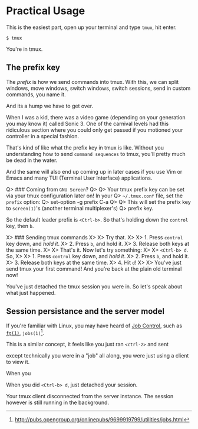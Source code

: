 # Practical Usage

This is the easiest part, open up your terminal and type `tmux`, hit enter.

    $ tmux

You're in tmux.

## The prefix key

The *prefix* is how we send commands into tmux. With this, we can split windows, move windows, switch windows, switch sessions, send in custom commands, you name it.

And its a hump we have to get over. 

When I was a kid, there was a video game (depending on your generation you may know it) called Sonic 3. One of the carnival levels had this ridiculous section
where you could only get passed if you motioned your controller in a special fashion.

That's kind of like what the prefix key in tmux is like. Without you understanding how to send `command sequences` to tmux, you'll pretty much be dead in the water.

And the same will also end up coming up in later cases if you use Vim or Emacs and many TUI (Terminal User Interface) applications.

Q> ### Coming from ``GNU Screen``?
Q>
Q> Your tmux prefix key can be set via your tmux configuration later on!  In your
Q> `~/.tmux.conf` file, set the `prefix` option:
Q>     set-option -g prefix C-a
Q>
Q> This will set the prefix key to `screen(1)`'s (another terminal multiplexer's)
Q> prefix key.

So the default leader prefix is `<Ctrl-b>`. So that's holding down the `control` key, then `b`.

X> ### Sending tmux commands 
X> 
X> Try that.
X> 
X> 1. Press `control` key down, and *hold it*.
X> 2. Press `b`, and hold it.
X> 3. Release both keys at the same time.
X>
X> That's it. Now let's try something:
X> 
X> `<Ctrl-b> d`. So,
X> 
X> 1. Press `control` key down, and *hold it*.
X> 2. Press `b`, and hold it.
X> 3. Release both keys at the same time.
X> 4. Hit `d`!
X>
X> You've just send tmux your first command! And you're back at the plain old terminal now!

You've just detached the tmux session you were in. So let's speak about what just happened.

## Session persistance and the server model

If you're familiar with Linux, you may have heard of [Job Control](https://en.wikipedia.org/wiki/Job_control_(Unix)),
such as [`fg(1)`](http://pubs.opengroup.org/onlinepubs/9699919799/utilities/fg.html), `jobs(1)`[^jobs].

This is a similar concept, it feels like you just ran `<ctrl-z>` and sent

except technically you were in a "job" all along, you were just using a client
to view it.

When you 

When you did `<Ctrl-b> d`, just detached your session.

Your tmux client disconnected from the server instance. The session however is still running
in the background.



[^fg]: http://pubs.opengroup.org/onlinepubs/9699919799/utilities/fg.html
[^jobs]: http://pubs.opengroup.org/onlinepubs/9699919799/utilities/jobs.html
